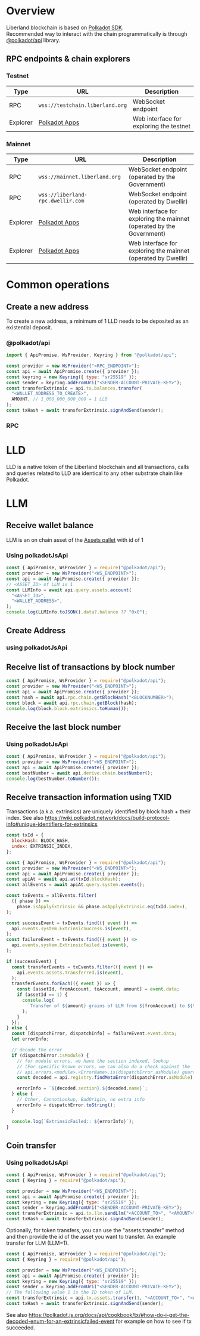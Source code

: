 # Overview

Liberland blockchain is based on [Polkadot SDK](https://polkadot.com/platform/sdk/).  
Recommended way to interact with the chain programmatically is through [@polkadot/api](https://github.com/polkadot-js/api) library.

## RPC endpoints & chain explorers

### Testnet

| Type     | URL                                                                                                                | Description                             |
| -------- | ------------------------------------------------------------------------------------------------------------------ | --------------------------------------- |
| RPC      | `wss://testchain.liberland.org`                                                                                    | WebSocket endpoint                      |
| Explorer | [Polkadot Apps](https://polkadotjs.blockchain.liberland.org/?rpc=wss%3A%2F%2Ftestchain.liberland.org%2F#/explorer) | Web interface for exploring the testnet |

### Mainnet

| Type     | URL                                                                                                           | Description                                                          |
| -------- | ------------------------------------------------------------------------------------------------------------- | -------------------------------------------------------------------- |
| RPC      | `wss://mainnet.liberland.org`                                                                                 | WebSocket endpoint (operated by the Government)                      |
| RPC      | `wss://liberland-rpc.dwellir.com`                                                                             | WebSocket endpoint (operated by Dwellir)                             |
| Explorer | [Polkadot Apps](https://polkadotjs.blockchain.liberland.org/?rpc=wss%3A%2F%2Fmainnet.liberland.org#/explorer) | Web interface for exploring the mainnet (operated by the Government) |
| Explorer | [Polkadot Apps](https://polkadotjs.blockchain.liberland.org/?rpc=wss://liberland-rpc.dwellir.com#/explorer)   | Web interface for exploring the mainnet (operated by Dwellir)        |

# Common operations

## Create a new address

To create a new address, a minimum of 1 LLD needs to be deposited as an existential deposit.

### @polkadot/api

```javascript
import { ApiPromise, WsProvider, Keyring } from "@polkadot/api";

const provider = new WsProvider("<RPC_ENDPOINT>");
const api = await ApiPromise.create({ provider });
const keyring = new Keyring({ type: "sr25519" });
const sender = keyring.addFromUri("<SENDER-ACCOUNT-PRIVATE-KEY>");
const transferExtrinsic = api.tx.balances.transfer(
  "<WALLET_ADDRESS_TO_CREATE>",
  AMOUNT, // 1_000_000_000_000 = 1 LLD
);
const txHash = await transferExtrinsic.signAndSend(sender);
```

### RPC

# LLD

LLD is a native token of the Liberland blockchain and all transactions, calls and queries related to LLD are identical to any other substrate chain like Polkadot.

# LLM

## Receive wallet balance

LLM is an on chain asset of the [Assets pallet](https://paritytech.github.io/substrate/master/pallet_assets/index.html) with id of 1

### Using polkadotJsApi

```javascript
const { ApiPromise, WsProvider } = require("@polkadot/api");
const provider = new WsProvider("<WS_ENDPOINT>");
const api = await ApiPromise.create({ provider });
// <ASSET_ID> of LLM is 1
const LLMInfo = await api.query.assets.account(
  "<ASSET_ID>",
  "<WALLET_ADDRESS>",
);
console.log(LLMInfo.toJSON().data?.balance ?? "0x0");
```

## Create Address

### using polkadotJsApi

## Receive list of transactions by block number

```javascript
const { ApiPromise, WsProvider } = require("@polkadot/api");
const provider = new WsProvider("<WS_ENDPOINT>");
const api = await ApiPromise.create({ provider });
const hash = await api.rpc.chain.getBlockHash("<BLOCKNUMBER>");
const block = await api.rpc.chain.getBlock(hash);
console.log(block.block.extrinsics.toHuman());
```

## Receive the last block number

### Using polkadotJsApi

```javascript
const { ApiPromise, WsProvider } = require("@polkadot/api");
const provider = new WsProvider("<WS_ENDPOINT>");
const api = await ApiPromise.create({ provider });
const bestNumber = await api.derive.chain.bestNumber();
console.log(bestNumber.toNumber());
```

## Receive transaction information using TXID

Transactions (a.k.a. extrinsics) are uniquely identified by block hash + their index. See also https://wiki.polkadot.network/docs/build-protocol-info#unique-identifiers-for-extrinsics

```javascript
const txId = {
  blockHash: BLOCK_HASH,
  index: EXTRINSIC_INDEX,
};

const { ApiPromise, WsProvider } = require("@polkadot/api");
const provider = new WsProvider("<WS_ENDPOINT>");
const api = await ApiPromise.create({ provider });
const apiAt = await api.at(txId.blockHash);
const allEvents = await apiAt.query.system.events();

const txEvents = allEvents.filter(
  ({ phase }) =>
    phase.isApplyExtrinsic && phase.asApplyExtrinsic.eq(txId.index),
);

const successEvent = txEvents.find(({ event }) =>
  api.events.system.ExtrinsicSuccess.is(event),
);
const failureEvent = txEvents.find(({ event }) =>
  api.events.system.ExtrinsicFailed.is(event),
);

if (successEvent) {
  const transferEvents = txEvents.filter(({ event }) =>
    api.events.assets.Transferred.is(event),
  );
  transferEvents.forEach(({ event }) => {
    const [assetId, fromAccount, toAccount, amount] = event.data;
    if (assetId == 1) {
      console.log(
        `Transfer of ${amount} grains of LLM from ${fromAccount} to ${toAccount}`,
      );
    }
  });
} else {
  const [dispatchError, dispatchInfo] = failureEvent.event.data;
  let errorInfo;

  // decode the error
  if (dispatchError.isModule) {
    // for module errors, we have the section indexed, lookup
    // (For specific known errors, we can also do a check against the
    // api.errors.<module>.<ErrorName>.is(dispatchError.asModule) guard)
    const decoded = api.registry.findMetaError(dispatchError.asModule);

    errorInfo = `${decoded.section}.${decoded.name}`;
  } else {
    // Other, CannotLookup, BadOrigin, no extra info
    errorInfo = dispatchError.toString();
  }

  console.log(`ExtrinsicFailed:: ${errorInfo}`);
}
```

## Coin transfer

### Using polkadotJsApi

```javascript
const { ApiPromise, WsProvider } = require("@polkadot/api");
const { Keyring } = require("@polkadot/api");

const provider = new WsProvider("<WS_ENDPOINT>");
const api = await ApiPromise.create({ provider });
const keyring = new Keyring({ type: "sr25519" });
const sender = keyring.addFromUri("<SENDER-ACCOUNT-PRIVATE-KEY>");
const transferExtrinsic = api.tx.llm.sendLlm("<ACCOUNT_TO>", "<AMOUNT>");
const txHash = await transferExtrinsic.signAndSend(sender);
```

Optionally, for token transfers, you can use the "assets.transfer" method and then provide the id of the asset you want to transfer. An example transfer for LLM (LLM=1).

```javascript
const { ApiPromise, WsProvider } = require("@polkadot/api");
const { Keyring } = require("@polkadot/api");

const provider = new WsProvider("<WS_ENDPOINT>");
const api = await ApiPromise.create({ provider });
const keyring = new Keyring({ type: "sr25519" });
const sender = keyring.addFromUri("<SENDER-ACCOUNT-PRIVATE-KEY>");
// The following value 1 is the ID token of LLM.
const transferExtrinsic = api.tx.assets.transfer(1, "<ACCOUNT_TO>", "<AMOUNT>");
const txHash = await transferExtrinsic.signAndSend(sender);
```

See also https://polkadot.js.org/docs/api/cookbook/tx/#how-do-i-get-the-decoded-enum-for-an-extrinsicfailed-event for example on how to see if tx succeeded.
